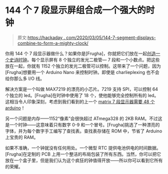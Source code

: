 # 144 个 7 段显示屏组合成一个强大的时钟

> 原文:[https://hackaday . com/2020/03/05/144-7-segment-displays-combine-to-form-a-mighty-clock/](https://hackaday.com/2020/03/05/144-7-segment-displays-combine-to-form-a-mighty-clock/)

你用 144 个 7 段显示器做什么？如果你是[Frugha]，你就把它们放在一起[创造一个史诗时钟](https://hackaday.io/project/169632)。每个显示屏有 8 个独立的发光二极管— 7 段和一个小数点。把这些放在一起，你就有 1152 个独立的发光二极管可以控制。这带来了一个问题，因为[Frugha]想要用一个 Arduino Nano 来控制时钟。即使是 charlieplexing 也不会给你那么多 I/O 线。

解决方案是一个叫做 MAX7219 的漂亮的小芯片。7219 支持 SPI，可以控制 64 个独立的 led。[Frugha]在时钟中使用了 18 个，使他能够完全控制所有的 led。这相当令人印象深刻，考虑到我们看到的上一个 [matrix 7 段显示器需要 48 个 arduino](https://hackaday.com/2013/11/21/7-segment-display-matrix-visualizes-more-than-numbers/)！

另一个问题是内存——1152“像素”会很快超过 ATmega328 的 2KB RAM。不过这是一个时钟——这意味着只有数字 0-9 和一个冒号。[Frugha]挑选了一种漂亮的字体，并为每个数字手工编写了查找表。查找表存储在 ROM 中，节省了 Arduino 上宝贵的 RAM。

如果不准确，一个钟就没有任何用处。一个微型 RTC 提供电池供电的时间数据。[Frugha]在定制的 PCB 上用一个整洁的布局包装了所有东西。当然，你可以把它放在一个盒子里，但是我们认为这个疯狂的钟值得开放——所以你可以看到它所有的荣耀。